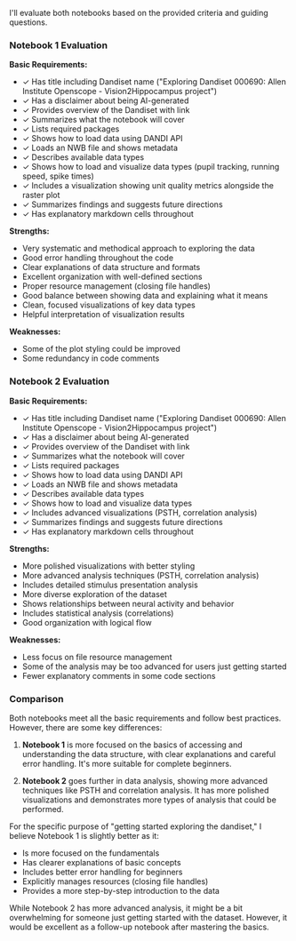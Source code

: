 I'll evaluate both notebooks based on the provided criteria and guiding questions.

### Notebook 1 Evaluation

**Basic Requirements:**
- ✓ Has title including Dandiset name ("Exploring Dandiset 000690: Allen Institute Openscope - Vision2Hippocampus project")
- ✓ Has a disclaimer about being AI-generated
- ✓ Provides overview of the Dandiset with link
- ✓ Summarizes what the notebook will cover
- ✓ Lists required packages
- ✓ Shows how to load data using DANDI API
- ✓ Loads an NWB file and shows metadata
- ✓ Describes available data types
- ✓ Shows how to load and visualize data types (pupil tracking, running speed, spike times)
- ✓ Includes a visualization showing unit quality metrics alongside the raster plot
- ✓ Summarizes findings and suggests future directions
- ✓ Has explanatory markdown cells throughout

**Strengths:**
- Very systematic and methodical approach to exploring the data
- Good error handling throughout the code
- Clear explanations of data structure and formats
- Excellent organization with well-defined sections
- Proper resource management (closing file handles)
- Good balance between showing data and explaining what it means
- Clean, focused visualizations of key data types
- Helpful interpretation of visualization results

**Weaknesses:**
- Some of the plot styling could be improved
- Some redundancy in code comments

### Notebook 2 Evaluation

**Basic Requirements:**
- ✓ Has title including Dandiset name ("Exploring Dandiset 000690: Allen Institute Openscope - Vision2Hippocampus project")
- ✓ Has a disclaimer about being AI-generated
- ✓ Provides overview of the Dandiset with link
- ✓ Summarizes what the notebook will cover
- ✓ Lists required packages
- ✓ Shows how to load data using DANDI API
- ✓ Loads an NWB file and shows metadata
- ✓ Describes available data types
- ✓ Shows how to load and visualize data types
- ✓ Includes advanced visualizations (PSTH, correlation analysis)
- ✓ Summarizes findings and suggests future directions
- ✓ Has explanatory markdown cells throughout

**Strengths:**
- More polished visualizations with better styling
- More advanced analysis techniques (PSTH, correlation analysis)
- Includes detailed stimulus presentation analysis
- More diverse exploration of the dataset
- Shows relationships between neural activity and behavior
- Includes statistical analysis (correlations)
- Good organization with logical flow

**Weaknesses:**
- Less focus on file resource management
- Some of the analysis may be too advanced for users just getting started
- Fewer explanatory comments in some code sections

### Comparison

Both notebooks meet all the basic requirements and follow best practices. However, there are some key differences:

1. **Notebook 1** is more focused on the basics of accessing and understanding the data structure, with clear explanations and careful error handling. It's more suitable for complete beginners.

2. **Notebook 2** goes further in data analysis, showing more advanced techniques like PSTH and correlation analysis. It has more polished visualizations and demonstrates more types of analysis that could be performed.

For the specific purpose of "getting started exploring the dandiset," I believe Notebook 1 is slightly better as it:
- Is more focused on the fundamentals
- Has clearer explanations of basic concepts
- Includes better error handling for beginners
- Explicitly manages resources (closing file handles)
- Provides a more step-by-step introduction to the data

While Notebook 2 has more advanced analysis, it might be a bit overwhelming for someone just getting started with the dataset. However, it would be excellent as a follow-up notebook after mastering the basics.